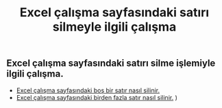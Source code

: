 ﻿---
title: Excel çalışma sayfasındaki satırı silmeyle ilgili çalışma
second_title: Aspose.Cells Cloud Documen
linktitle: Sil
type: docs
url: /tr/rows/delete/
keywords: Working with deleting row on an Excel worksheet. How to add rows on an Excel worksheet
description: Aspose.Cells Cloud REST API, Excel çalışma sayfasındaki satırları silmeyi destekler. SDK, çeşitli geliştirme dillerini destekler. Bunlara Android, C#, Go, Java, NodeJS, Perl, PHP, Python, Ruby ve swift dahildir
weight: 20
kwords: Excel, Office Bulut, REST API, Elektronik Tablo, PDF, CSV, Json, Markdown, Excel çalışma sayfasında satır silme ile çalışma
---
## Excel çalışma sayfasındaki satırı silme işlemiyle ilgili çalışma.

- [Excel çalışma sayfasındaki boş bir satır nasıl silinir.](/cells/tr/rows/delete/row/) 
- [Excel çalışma sayfasındaki birden fazla satır nasıl silinir.](/cells/tr/rows/delete/rows/) ) 
